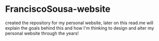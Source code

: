 # FranciscoSousa-website

created the repository for my personal website, later on this read.me will explain the goals behind this and how I'm thinking to design and alter my personal website through the years!